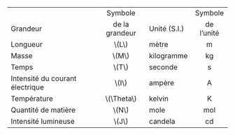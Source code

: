 |                                 |                |              |            |
|:--------------------------------|:--------------:|:-------------|:----------:|
|                                 |     Symbole    |              |   Symbole  |
| Grandeur                        | de la grandeur | Unité (S.I.) | de l’unité |
| Longueur                        |     \\(L\\)    | mètre        |      m     |
| Masse                           |     \\(M\\)    | kilogramme   |     kg     |
| Temps                           |     \\(T\\)    | seconde      |      s     |
| Intensité du courant électrique |     \\(I\\)    | ampère       |      A     |
| Température                     |  \\(\Theta\\)  | kelvin       |      K     |
| Quantité de matière             |     \\(N\\)    | mole         |     mol    |
| Intensité lumineuse             |     \\(J\\)    | candela      |     cd     |

